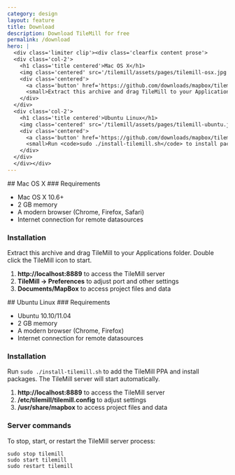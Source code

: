 ```yaml
---
category: design
layout: feature
title: Download
description: Download TileMill for free
permalink: /download
hero: |
  <div class='limiter clip'><div class='clearfix content prose'>
  <div class='col-2'>
    <h1 class='title centered'>Mac OS X</h1>
    <img class='centered' src='/tilemill/assets/pages/tilemill-osx.jpg' />
    <div class='centered'>
      <a class='button' href='https://github.com/downloads/mapbox/tilemill/TileMill-0.5.1.zip'>TileMill-0.5.1.zip<small>54 MB</small></a>
      <small>Extract this archive and drag TileMill to your Applications folder.</small>
    </div>
  </div>
  <div class='col-2'>
    <h1 class='title centered'>Ubuntu Linux</h1>
    <img class='centered' src='/tilemill/assets/pages/tilemill-ubuntu.jpg' />
    <div class='centered'>
      <a class='button' href='https://github.com/downloads/mapbox/tilemill/install-tilemill.sh'>install-tilemill.sh<small>30 MB</small></a>
      <small>Run <code>sudo ./install-tilemill.sh</code> to install packages.</small>
    </div>
  </div>
  </div></div>
---
```

<div class='col-2' markdown='1'>
## Mac OS X
### Requirements
<ul class='checklist'>
  <li class='check'>Mac OS X 10.6+</li>
  <li class='check'>2 GB memory</li>
  <li class='check'>A modern browser (Chrome, Firefox, Safari)</li>
  <li class='check'>Internet connection for remote datasources</li>
</ul>

### Installation
Extract this archive and drag TileMill to your Applications folder. Double click the TileMill icon to start.

1. **http://localhost:8889** to access the TileMill server
2. **TileMill &rarr; Preferences** to adjust port and other settings
3. **Documents/MapBox** to access project files and data
</div>
<div class='col-2' markdown='1'>
## Ubuntu Linux
### Requirements
<ul class='checklist'>
  <li class='check'>Ubuntu 10.10/11.04</li>
  <li class='check'>2 GB memory</li>
  <li class='check'>A modern browser (Chrome, Firefox)</li>
  <li class='check'>Internet connection for remote datasources</li>
</ul>

### Installation
Run `sudo ./install-tilemill.sh` to add the TileMill PPA and install packages. The TileMill server will start automatically.

1. **http://localhost:8889** to access the TileMill server
2. **/etc/tilemill/tilemill.config** to adjust settings
3. **/usr/share/mapbox** to access project files and data

### Server commands
To stop, start, or restart the TileMill server process:

    sudo stop tilemill
    sudo start tilemill
    sudo restart tilemill
</div>

<script type='text/javascript'>
$('a.button').click(function(ev) {
    var platform = $('h1', $(ev.currentTarget).parent().parent()).text();
    _gaq.push(['_trackEvent', 'TileMill Download', platform]);
});
</script>
